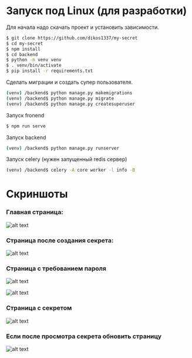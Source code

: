 # Запуск под Linux (для разработки)

Для начала надо скачать проект и установить зависимости.
```sh
$ git clone https://github.com/dikos1337/my-secret
$ cd my-secret
$ npm install
$ cd backend
$ python -m venv venv
$ . venv/bin/activate
$ pip install -r requirements.txt
```
Cделать миграции и cоздать супер пользователя.
```sh
(venv) /backend$ python manage.py makemigrations
(venv) /backend$ python manage.py migrate
(venv) /backend$ python manage.py createsuperuser
```
Запуск fronend
```sh
$ npm run serve
```
Запуск backend
```sh
(venv) /backend$ python manage.py runserver
```
Запуск celery (нужен запущенный redis сервер)
```sh
(venv) /backend$ celery -A core worker -l info -B
```

# Скриншоты

<!-- https://imgur.com/a/rrCxAYl -->

### Главная страница:

![alt text](https://i.imgur.com/TsYnAKs.png)

### Страница после создания секрета:

![alt text](https://i.imgur.com/oGEBHS0.png)

### Страница с требованием пароля

![alt text](https://i.imgur.com/Rp52g8L.png)

![alt text](https://i.imgur.com/axzca8g.png)

### Страница с секретом

![alt text](https://i.imgur.com/1UJJEK5.png)

### Если после просмотра секрета обновить страницу
![alt text](https://i.imgur.com/OdAVnkJ.png)
